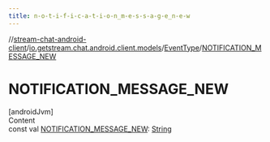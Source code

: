 ```yaml
---
title: n-o-t-i-f-i-c-a-t-i-o-n_m-e-s-s-a-g-e_n-e-w
---
```

//[stream-chat-android-client](../../../index.md)/[io.getstream.chat.android.client.models](../index.md)/[EventType](index.md)/[NOTIFICATION_MESSAGE_NEW](NOTIFICATION_MESSAGE_NEW.md)



# NOTIFICATION_MESSAGE_NEW  
[androidJvm]  
Content  
const val [NOTIFICATION_MESSAGE_NEW](NOTIFICATION_MESSAGE_NEW.md): [String](https://kotlinlang.org/api/latest/jvm/stdlib/kotlin/-string/index.html)  



